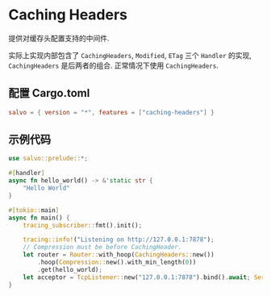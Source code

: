 # Caching Headers

提供对缓存头配置支持的中间件.

实际上实现内部包含了 `CachingHeaders`, `Modified`, `ETag` 三个 `Handler` 的实现, `CachingHeaders` 是后两者的组合. 正常情况下使用 `CachingHeaders`.

## 配置 Cargo.toml

```toml
salvo = { version = "*", features = ["caching-headers"] }
```

## 示例代码

```rust
use salvo::prelude::*;

#[handler]
async fn hello_world() -> &'static str {
    "Hello World"
}

#[tokio::main]
async fn main() {
    tracing_subscriber::fmt().init();

    tracing::info!("Listening on http://127.0.0.1:7878");
    // Compression must be before CachingHeader.
    let router = Router::with_hoop(CachingHeaders::new())
        .hoop(Compression::new().with_min_length(0))
        .get(hello_world);
    let acceptor = TcpListener::new("127.0.0.1:7878").bind().await; Server::new(acceptor).serve(router).await;
}
```